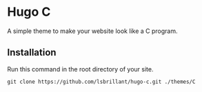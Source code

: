 Hugo C
======

A simple theme to make your website look like
a C program.

## Installation 

  Run this command in the root directory of your site.
  ```
  git clone https://github.com/lsbrillant/hugo-c.git ./themes/C
  ```


